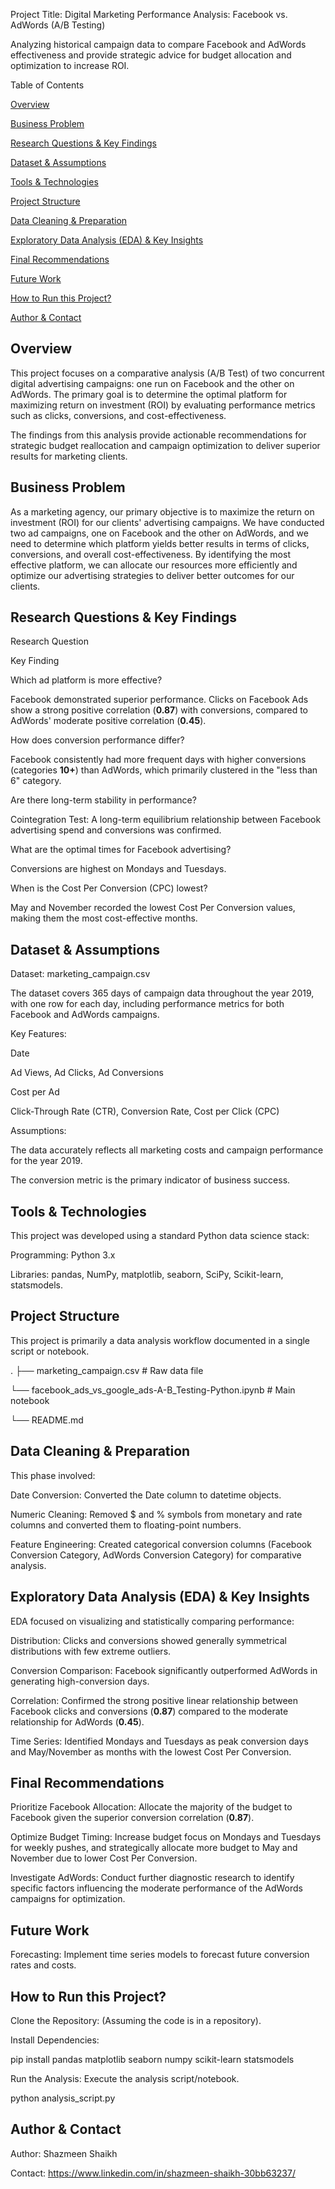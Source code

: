 Project Title: Digital Marketing Performance Analysis: Facebook vs. AdWords (A/B Testing)

Analyzing historical campaign data to compare Facebook and AdWords effectiveness and provide strategic advice for budget allocation and optimization to increase ROI.

Table of Contents

<a href="#overview">Overview</a>

<a href="#business-problem">Business Problem</a>

<a href="#research-questions-key-findings">Research Questions & Key Findings</a>

<a href="#dataset-assumptions">Dataset & Assumptions</a>

<a href="#tools-technologies">Tools & Technologies</a>

<a href="#project-structure">Project Structure</a>

<a href="#data-cleaning-preparation">Data Cleaning & Preparation</a>

<a href="#exploratory-data-analysis-eda">Exploratory Data Analysis (EDA) & Key Insights</a>

<a href="#final-recommendations">Final Recommendations</a>

<a href="#future-work">Future Work</a>

<a href="#how-to-run-this-project">How to Run this Project?</a>

<a href="#author-contact">Author & Contact</a>

<h2 id="overview">Overview</h2>

This project focuses on a comparative analysis (A/B Test) of two concurrent digital advertising campaigns: one run on Facebook and the other on AdWords. The primary goal is to determine the optimal platform for maximizing return on investment (ROI) by evaluating performance metrics such as clicks, conversions, and cost-effectiveness.

The findings from this analysis provide actionable recommendations for strategic budget reallocation and campaign optimization to deliver superior results for marketing clients.

<h2 id="business-problem">Business Problem</h2>

As a marketing agency, our primary objective is to maximize the return on investment (ROI) for our clients' advertising campaigns. We have conducted two ad campaigns, one on Facebook and the other on AdWords, and we need to determine which platform yields better results in terms of clicks, conversions, and overall cost-effectiveness. By identifying the most effective platform, we can allocate our resources more efficiently and optimize our advertising strategies to deliver better outcomes for our clients.

<h2 id="research-questions-key-findings">Research Questions & Key Findings</h2>

Research Question

Key Finding

Which ad platform is more effective?

Facebook demonstrated superior performance. Clicks on Facebook Ads show a strong positive correlation ($\mathbf{0.87}$) with conversions, compared to AdWords' moderate positive correlation ($\mathbf{0.45}$).

How does conversion performance differ?

Facebook consistently had more frequent days with higher conversions (categories $\mathbf{10+}$) than AdWords, which primarily clustered in the "less than 6" category.

Are there long-term stability in performance?

Cointegration Test: A long-term equilibrium relationship between Facebook advertising spend and conversions was confirmed.

What are the optimal times for Facebook advertising?

Conversions are highest on Mondays and Tuesdays.

When is the Cost Per Conversion (CPC) lowest?

May and November recorded the lowest Cost Per Conversion values, making them the most cost-effective months.

<h2 id="dataset-assumptions">Dataset & Assumptions</h2>

Dataset: marketing_campaign.csv

The dataset covers 365 days of campaign data throughout the year 2019, with one row for each day, including performance metrics for both Facebook and AdWords campaigns.

Key Features:

Date

Ad Views, Ad Clicks, Ad Conversions

Cost per Ad

Click-Through Rate (CTR), Conversion Rate, Cost per Click (CPC)

Assumptions:

The data accurately reflects all marketing costs and campaign performance for the year 2019.

The conversion metric is the primary indicator of business success.

<h2 id="tools-technologies">Tools & Technologies</h2>

This project was developed using a standard Python data science stack:

Programming: Python 3.x

Libraries: pandas, NumPy, matplotlib, seaborn, SciPy, Scikit-learn, statsmodels.

<h2 id="project-structure">Project Structure</h2>

This project is primarily a data analysis workflow documented in a single script or notebook.

.
├── marketing_campaign.csv  # Raw data file

└── facebook_ads_vs_google_ads-A-B_Testing-Python.ipynb    # Main notebook

└── README.md


<h2 id="data-cleaning-preparation">Data Cleaning & Preparation</h2>

This phase involved:

Date Conversion: Converted the Date column to datetime objects.

Numeric Cleaning: Removed $ and % symbols from monetary and rate columns and converted them to floating-point numbers.

Feature Engineering: Created categorical conversion columns (Facebook Conversion Category, AdWords Conversion Category) for comparative analysis.

<h2 id="exploratory-data-analysis-eda">Exploratory Data Analysis (EDA) & Key Insights</h2>

EDA focused on visualizing and statistically comparing performance:

Distribution: Clicks and conversions showed generally symmetrical distributions with few extreme outliers.

Conversion Comparison: Facebook significantly outperformed AdWords in generating high-conversion days.

Correlation: Confirmed the strong positive linear relationship between Facebook clicks and conversions ($\mathbf{0.87}$) compared to the moderate relationship for AdWords ($\mathbf{0.45}$).

Time Series: Identified Mondays and Tuesdays as peak conversion days and May/November as months with the lowest Cost Per Conversion.

<h2 id="final-recommendations">Final Recommendations</h2>

Prioritize Facebook Allocation: Allocate the majority of the budget to Facebook given the superior conversion correlation ($\mathbf{0.87}$).

Optimize Budget Timing: Increase budget focus on Mondays and Tuesdays for weekly pushes, and strategically allocate more budget to May and November due to lower Cost Per Conversion.

Investigate AdWords: Conduct further diagnostic research to identify specific factors influencing the moderate performance of the AdWords campaigns for optimization.

<h2 id="future-work">Future Work</h2>

Forecasting: Implement time series models to forecast future conversion rates and costs.

<h2 id="how-to-run-this-project">How to Run this Project?</h2>

Clone the Repository: (Assuming the code is in a repository).

Install Dependencies:

pip install pandas matplotlib seaborn numpy scikit-learn statsmodels


Run the Analysis: Execute the analysis script/notebook.

python analysis_script.py


<h2 id="author-contact">Author & Contact</h2>

Author: Shazmeen Shaikh

Contact: https://www.linkedin.com/in/shazmeen-shaikh-30bb63237/
